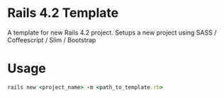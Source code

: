# Rails 4.2 Template

A template for new Rails 4.2 project.  Setups a new project using SASS / Coffeescript / Slim / Bootstrap

# Usage

```ruby
rails new <project_name> -m <path_to_template.rb>
```
